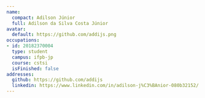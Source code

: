 ```yaml
---
name:
  compact: Adilson Júnior
  full: Adilson da Silva Costa Júnior
avatar:
  default: https://github.com/addijs.png
occupations:
- id: 20182370004
  type: student
  campus: ifpb-jp
  course: cstsi
  isFinished: false
addresses:
  github: https://github.com/addijs
  linkedin: https://www.linkedin.com/in/adilson-j%C3%BAnior-080b32152/
---
```

